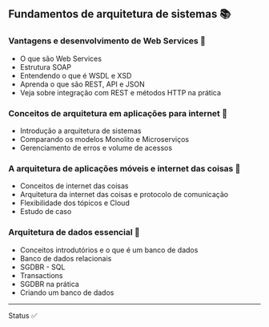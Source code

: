 ## Fundamentos de arquitetura de sistemas :books:

### Vantagens e desenvolvimento de Web Services :orange_book:

- O que são Web Services
- Estrutura SOAP
- Entendendo o que é WSDL e XSD
- Aprenda o que são REST, API e JSON
- Veja sobre integração com REST e métodos HTTP na prática

### Conceitos de arquitetura em aplicações para internet :closed_book:

- Introdução a arquitetura de sistemas
- Comparando os modelos Monolito e Microserviços
- Gerenciamento de erros e volume de acessos

### A arquitetura de aplicações móveis e internet das coisas :blue_book:

- Conceitos de internet das coisas
- Arquitetura da internet das coisas e protocolo de comunicação
- Flexibilidade dos tópicos e Cloud
- Estudo de caso

### Arquitetura de dados essencial :green_book:

- Conceitos introdutórios e o que é um banco de dados
- Banco de dados relacionais
- SGDBR - SQL
- Transactions
- SGDBR na prática
- Criando um banco de dados

***

Status :white_check_mark:
